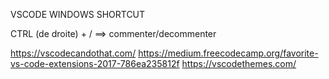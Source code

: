 
VSCODE WINDOWS SHORTCUT

CTRL (de droite) + / 		==>		 commenter/decommenter


https://vscodecandothat.com/
https://medium.freecodecamp.org/favorite-vs-code-extensions-2017-786ea235812f
https://vscodethemes.com/